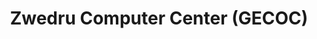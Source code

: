 ---
title: "Zwedru Computer Center (GECOC)"
url: /zwedru/zwedru-computer-center-gecoc/
shop: Elektronik
---